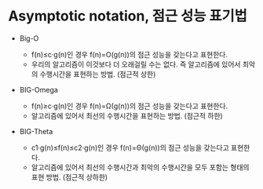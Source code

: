 # Asymptotic notation, 점근 성능 표기법

- Big-O
  - f(n)≤c·g(n)인 경우 f(n)=O(g(n))의 점근 성능을 갖는다고 표현한다.
  - 우리의 알고리즘이 이것보다 더 오래걸릴 수는 없다. 즉 알고리즘에 있어서 최악의 수행시간을 표현하는 방법. (점근적 상한)

- BIG-Omega
  - f(n)≥c·g(n)인 경우 f(n)=Ω(g(n))의 점근 성능을 갖는다고 표현한다.
  - 알고리즘에 있어서 최선의 수행시간을 표현하는 방법. (점근적 하한)

- BIG-Theta
  - c1·g(n)≤f(n)≤c2·g(n)인 경우 f(n)=Θ(g(n))의 점근 성능을 갖는다고 표현한다.
  - 알고리즘에 있어서 최선의 수행시간과 최악의 수행시간을 모두 포함는 형태의 표현 방법. (점근적 상하한)
